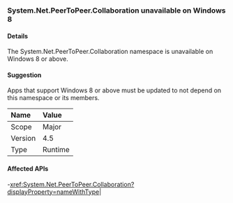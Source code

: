 ### System.Net.PeerToPeer.Collaboration unavailable on Windows 8

#### Details

The System.Net.PeerToPeer.Collaboration namespace is unavailable on Windows 8 or above.

#### Suggestion

Apps that support Windows 8 or above must be updated to not depend on this namespace or its members.

| Name    | Value       |
|:--------|:------------|
| Scope   |Major|
|Version|4.5|
|Type|Runtime

#### Affected APIs

-<xref:System.Net.PeerToPeer.Collaboration?displayProperty=nameWithType></li></ul>|
